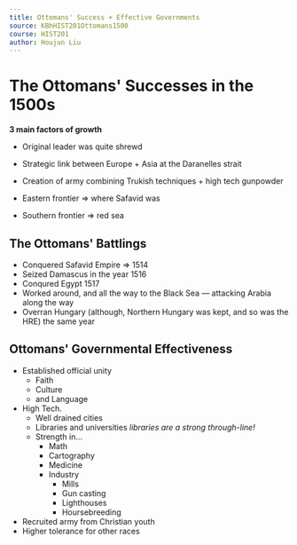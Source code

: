 ```yaml
---
title: Ottomans' Success + Effective Governments
source: KBhHIST201Ottomans1500
course: HIST201
author: Houjun Liu
---
```


# The Ottomans' Successes in the 1500s

**3 main factors of growth**

* Original leader was quite shrewd
* Strategic link between Europe + Asia at the Daranelles strait
* Creation of army combining Trukish techniques + high tech gunpowder

* Eastern frontier => where Safavid was
* Southern frontier => red sea 

## The Ottomans' Battlings
* Conquered Safavid Empire => 1514
* Seized Damascus in the year 1516
* Conqured Egypt 1517
* Worked around, and all the way to the Black Sea — attacking Arabia along the way
* Overran Hungary (although, Northern Hungary was kept, and so was the HRE) the same year

## Ottomans' Governmental Effectiveness
* Established official unity  
    *  Faith
    *  Culture
    *  and Language
* High Tech.
    * Well drained cities
    * Libraries and universities _libraries are a strong through-line!_
    * Strength in…
        * Math
        * Cartography
        * Medicine
        * Industry
            * Mills
            * Gun casting
            * Lighthouses
            * Hoursebreeding
* Recruited army from Christian youth
* Higher tolerance for other races
